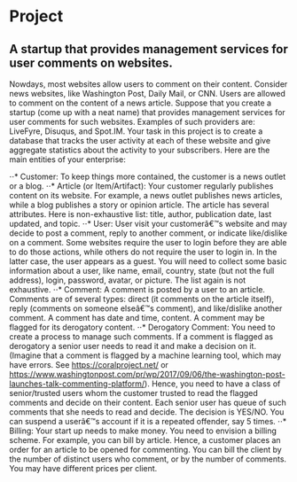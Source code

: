 # Project

## A startup that provides management services for user comments on websites.

Nowdays, most websites allow users to comment on their content. Consider news websites, like Washington Post, Daily Mail, or CNN. Users are allowed to comment on the content of a news article. Suppose that you create a startup (come up with a neat name) that provides management services for user comments for such websites. Examples of such providers are: LiveFyre, Disuqus, and Spot.IM. Your task in this project is to create a database that tracks the user activity at each of these website and give aggregate statistics about the activity to your subscribers. Here are the main entities of your enterprise:

⋅⋅* Customer: To keep things more contained, the customer is a news outlet or a blog.
⋅⋅* Article (or Item/Artifact): Your customer regularly publishes content on its website. For example, a news outlet publishes news articles, while a blog publishes a story or opinion article. The article has several attributes. Here is non-exhaustive list: title, author, publication date, last updated, and topic.
⋅⋅* User: User visit your customerâ€™s website and may decide to post a comment, reply to another comment, or indicate like/dislike on a comment. Some websites require the user to login before they are able to do those actions, while others do not require the user to login in. In the latter case, the user appears as a guest. You will need to collect some basic information about a user, like name, email, country, state (but not the full address), login, password, avatar, or picture. The list again is not exhaustive.
⋅⋅* Comment: A comment is posted by a user to an article. Comments are of several types: direct (it comments on the article itself), reply (comments on someone elseâ€™s comment), and like/dislike another comment. A comment has date and time, content. A comment may be flagged for its derogatory content.
⋅⋅* Derogatory Comment: You need to create a process to manage such comments. If a comment is flagged as derogatory a senior user needs to read it and make a decision on it. (Imagine that a comment is flagged by a machine learning tool, which may have errors. See https://coralproject.net/ or https://www.washingtonpost.com/pr/wp/2017/09/06/the-washington-post-launches-talk-commenting-platform/). Hence, you need to have a class of senior/trusted users whom the customer trusted to read the flagged comments and decide on their content. Each senior user has queue of such comments that she needs to read and decide. The decision is YES/NO. You can suspend a userâ€™s account if it is a repeated offender, say 5 times.
⋅⋅* Billing: Your start up needs to make money. You need to envision a billing scheme. For example, you can bill by article. Hence, a customer places an order for an article to be opened for commenting. You can bill the client by the number of distinct users who comment, or by the number of comments. You may have different prices per client.


